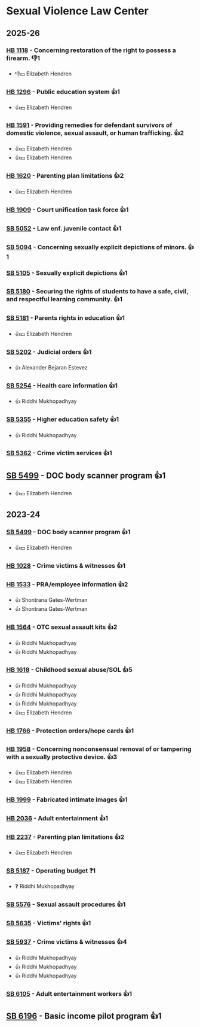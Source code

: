 # Sexual Violence Law Center
## 2025-26

### [HB 1118](/bill/2025-26/hb/1118/) - Concerning restoration of the right to possess a firearm.  👎1 
* 👎💵 Elizabeth Hendren

### [HB 1296](/bill/2025-26/hb/1296/) - Public education system 👍1  
* 👍💵 Elizabeth Hendren

### [HB 1591](/bill/2025-26/hb/1591/) - Providing remedies for defendant survivors of domestic violence, sexual assault, or human trafficking. 👍2  
* 👍💵 Elizabeth Hendren
* 👍💵 Elizabeth Hendren

### [HB 1620](/bill/2025-26/hb/1620/) - Parenting plan limitations 👍2  
* 👍💵 Elizabeth Hendren

### [HB 1909](/bill/2025-26/hb/1909/) - Court unification task force 👍1  

### [SB 5052](/bill/2025-26/sb/5052/) - Law enf. juvenile contact 👍1  

### [SB 5094](/bill/2025-26/sb/5094/) - Concerning sexually explicit depictions of minors.  👍1  

### [SB 5105](/bill/2025-26/sb/5105/) - Sexually explicit depictions 👍1  

### [SB 5180](/bill/2025-26/sb/5180/) - Securing the rights of students to have a safe, civil, and respectful learning community. 👍1  

### [SB 5181](/bill/2025-26/sb/5181/) - Parents rights in education 👍1  
* 👍💵 Elizabeth Hendren

### [SB 5202](/bill/2025-26/sb/5202/) - Judicial orders 👍1  
* 👍 Alexander Bejaran Estevez

### [SB 5254](/bill/2025-26/sb/5254/) - Health care information 👍1  
* 👍 Riddhi Mukhopadhyay

### [SB 5355](/bill/2025-26/sb/5355/) - Higher education safety 👍1  
* 👍 Riddhi Mukhopadhyay

### [SB 5362](/bill/2025-26/sb/5362/) - Crime victim services 👍1  

## [SB 5499](/bill/2025-26/sb/5499/) - DOC body scanner program 👍1  
* 👍💵 Elizabeth Hendren

## 2023-24

### [SB 5499](/bill/2023-24/sb/5499/) - DOC body scanner program 👍1  
* 👍💵 Elizabeth Hendren

### [HB 1028](/bill/2023-24/hb/1028/) - Crime victims & witnesses 👍1  

### [HB 1533](/bill/2023-24/hb/1533/) - PRA/employee information 👍2  
* 👍 Shontrana Gates-Wertman
* 👍 Shontrana Gates-Wertman

### [HB 1564](/bill/2023-24/hb/1564/) - OTC sexual assault kits 👍2  
* 👍 Riddhi Mukhopadhyay
* 👍 Riddhi Mukhopadhyay

### [HB 1618](/bill/2023-24/hb/1618/) - Childhood sexual abuse/SOL 👍5  
* 👍 Riddhi Mukhopadhyay
* 👍 Riddhi Mukhopadhyay
* 👍 Riddhi Mukhopadhyay
* 👍💵 Elizabeth Hendren

### [HB 1766](/bill/2023-24/hb/1766/) - Protection orders/hope cards 👍1  

### [HB 1958](/bill/2023-24/hb/1958/) - Concerning nonconsensual removal of or tampering with a sexually protective device. 👍3  
* 👍💵 Elizabeth Hendren
* 👍💵 Elizabeth Hendren

### [HB 1999](/bill/2023-24/hb/1999/) - Fabricated intimate images 👍1  

### [HB 2036](/bill/2023-24/hb/2036/) - Adult entertainment 👍1  

### [HB 2237](/bill/2023-24/hb/2237/) - Parenting plan limitations 👍2  
* 👍💵 Elizabeth Hendren

### [SB 5187](/bill/2023-24/sb/5187/) - Operating budget   ❓1
* ❓ Riddhi Mukhopadhyay

### [SB 5576](/bill/2023-24/sb/5576/) - Sexual assault procedures 👍1  

### [SB 5635](/bill/2023-24/sb/5635/) - Victims' rights 👍1  

### [SB 5937](/bill/2023-24/sb/5937/) - Crime victims & witnesses 👍4  
* 👍 Riddhi Mukhopadhyay
* 👍 Riddhi Mukhopadhyay
* 👍 Riddhi Mukhopadhyay

### [SB 6105](/bill/2023-24/sb/6105/) - Adult entertainment workers 👍1  

## [SB 6196](/bill/2023-24/sb/6196/) - Basic income pilot program 👍1  
